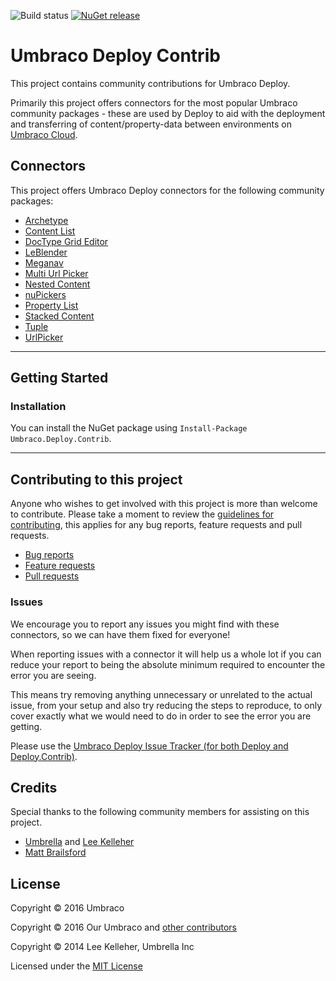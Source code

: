 ![Build status](https://umbraco.visualstudio.com/_apis/public/build/definitions/c854e28c-27a5-4caf-a499-67997042aa5e/15/badge)
[![NuGet release](https://img.shields.io/nuget/v/Umbraco.Deploy.Contrib.svg)](https://www.nuget.org/packages/Umbraco.Deploy.Contrib)

# Umbraco Deploy Contrib

This project contains community contributions for Umbraco Deploy.

Primarily this project offers connectors for the most popular Umbraco community packages - these are used by Deploy to aid with the deployment and transferring of content/property-data between environments on [Umbraco Cloud](https://umbraco.com/cloud).


## Connectors

This project offers Umbraco Deploy connectors for the following community packages:

- [Archetype](https://our.umbraco.org/projects/backoffice-extensions/archetype/)
- [Content List](https://our.umbraco.com/projects/backoffice-extensions/content-list/)
- [DocType Grid Editor](https://our.umbraco.org/projects/backoffice-extensions/doc-type-grid-editor/)
- [LeBlender](https://our.umbraco.org/projects/backoffice-extensions/leblender/)
- [Meganav](https://our.umbraco.com/projects/website-utilities/meganav/)
- [Multi Url Picker](https://our.umbraco.com/projects/backoffice-extensions/multi-url-picker/)
- [Nested Content](https://our.umbraco.org/projects/backoffice-extensions/nested-content/)
- [nuPickers](https://our.umbraco.org/projects/backoffice-extensions/nupickers/)
- [Property List](https://our.umbraco.com/projects/backoffice-extensions/property-list/)
- [Stacked Content](https://our.umbraco.com/projects/backoffice-extensions/stacked-content/)
- [Tuple](https://github.com/umco/umbraco-tuple)
- [UrlPicker](https://our.umbraco.org/projects/backoffice-extensions/urlpicker/)

---

## Getting Started

### Installation

You can install the NuGet package using `Install-Package Umbraco.Deploy.Contrib`.

---
## Contributing to this project

Anyone who wishes to get involved with this project is more than welcome to contribute. Please take a moment to review the [guidelines for contributing](CONTRIBUTING.md), this applies for any bug reports, feature requests and pull requests.

* [Bug reports](CONTRIBUTING.md#bugs)
* [Feature requests](CONTRIBUTING.md#features)
* [Pull requests](CONTRIBUTING.md#pull-requests)


### Issues

We encourage you to report any issues you might find with these connectors, so we can have them fixed for everyone!

When reporting issues with a connector it will help us a whole lot if you can reduce your report to being the absolute minimum required to encounter the error you are seeing.

This means try removing anything unnecessary or unrelated to the actual issue, from your setup and also try reducing the steps to reproduce, to only cover exactly what we would need to do in order to see the error you are getting.

Please use the [Umbraco Deploy Issue Tracker (for both Deploy and Deploy.Contrib)](http://issues.umbraco.org/issues/deploy).

## Credits

Special thanks to the following community members for assisting on this project.

* [Umbrella](https://github.com/UmbrellaInc) and [Lee Kelleher](https://github.com/leekelleher)
* [Matt Brailsford](https://github.com/mattbrailsford)

## License

Copyright &copy; 2016 Umbraco

Copyright &copy; 2016 Our Umbraco and [other contributors](https://github.com/umbraco/Umbraco.Deploy.Contrib/graphs/contributors)

Copyright &copy; 2014 Lee Kelleher, Umbrella Inc

Licensed under the [MIT License](LICENSE.md)
